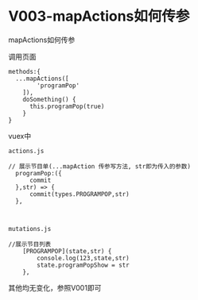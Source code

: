 # V003-mapActions如何传参
mapActions如何传参

调用页面

```
methods:{
  ...mapActions([
        'programPop'
    ]),
    doSomething() {
      this.programPop(true)
    }
}
```



vuex中
```
actions.js

// 展示节目单(...mapAction 传参写方法, str即为传入的参数)
  programPop:({
      commit
  },str) => {
      commit(types.PROGRAMPOP,str)
  },



mutations.js

//展示节目列表
    [PROGRAMPOP](state,str) {
        console.log(123,state,str)
        state.programPopShow = str
    },

```

其他均无变化，参照V001即可
